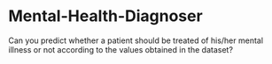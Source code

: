 # Mental-Health-Diagnoser
Can you predict whether a patient should be treated of his/her mental illness or not according to the values obtained in the dataset?
